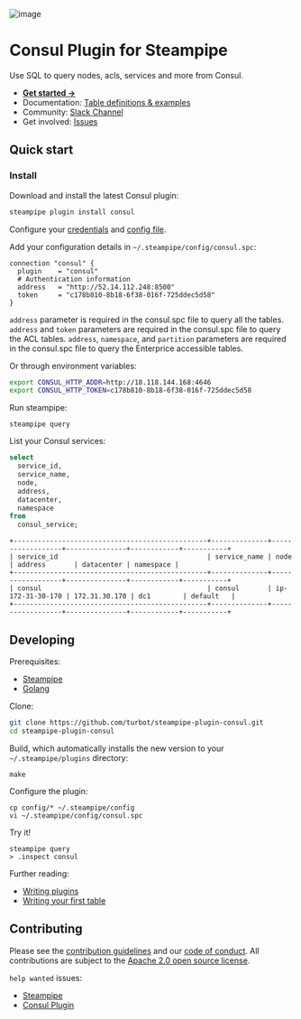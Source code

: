 ![image](https://hub.steampipe.io/images/plugins/turbot/consul-social-graphic.png)

# Consul Plugin for Steampipe

Use SQL to query nodes, acls, services and more from Consul.

- **[Get started →](https://hub.steampipe.io/plugins/turbot/consul)**
- Documentation: [Table definitions & examples](https://hub.steampipe.io/plugins/turbot/consul/tables)
- Community: [Slack Channel](https://steampipe.io/community/join)
- Get involved: [Issues](https://github.com/turbot/steampipe-plugin-consul/issues)

## Quick start

### Install

Download and install the latest Consul plugin:

```bash
steampipe plugin install consul
```

Configure your [credentials](https://hub.steampipe.io/plugins/turbot/consul#credentials) and [config file](https://hub.steampipe.io/plugins/turbot/consul#configuration).

Add your configuration details in `~/.steampipe/config/consul.spc`:

```hcl
connection "consul" {
  plugin    = "consul"
  # Authentication information
  address   = "http://52.14.112.248:8500"
  token     = "c178b810-8b18-6f38-016f-725ddec5d58"
}
```

`address` parameter is required in the consul.spc file to query all the tables.
`address` and `token` parameters are required in the consul.spc file to query the ACL tables.
`address`, `namespace`, and `partition` parameters are required in the consul.spc file to query the Enterprice accessible tables.

Or through environment variables:

```sh
export CONSUL_HTTP_ADDR=http://18.118.144.168:4646
export CONSUL_HTTP_TOKEN=c178b810-8b18-6f38-016f-725ddec5d58
```

Run steampipe:

```shell
steampipe query
```

List your Consul services:

```sql
select
  service_id,
  service_name,
  node,
  address,
  datacenter,
  namespace
from
  consul_service;
```

```
+------------------------------------------------+--------------+------------------+---------------+------------+-----------+
| service_id                                     | service_name | node             | address       | datacenter | namespace |
+------------------------------------------------+--------------+------------------+---------------+------------+-----------+
| consul                                         | consul       | ip-172-31-30-170 | 172.31.30.170 | dc1        | default   |
+------------------------------------------------+--------------+------------------+---------------+------------+-----------+
```

## Developing

Prerequisites:

- [Steampipe](https://steampipe.io/downloads)
- [Golang](https://golang.org/doc/install)

Clone:

```sh
git clone https://github.com/turbot/steampipe-plugin-consul.git
cd steampipe-plugin-consul
```

Build, which automatically installs the new version to your `~/.steampipe/plugins` directory:

```
make
```

Configure the plugin:

```
cp config/* ~/.steampipe/config
vi ~/.steampipe/config/consul.spc
```

Try it!

```
steampipe query
> .inspect consul
```

Further reading:

- [Writing plugins](https://steampipe.io/docs/develop/writing-plugins)
- [Writing your first table](https://steampipe.io/docs/develop/writing-your-first-table)

## Contributing

Please see the [contribution guidelines](https://github.com/turbot/steampipe/blob/main/CONTRIBUTING.md) and our [code of conduct](https://github.com/turbot/steampipe/blob/main/CODE_OF_CONDUCT.md). All contributions are subject to the [Apache 2.0 open source license](https://github.com/turbot/steampipe-plugin-consul/blob/main/LICENSE).

`help wanted` issues:

- [Steampipe](https://github.com/turbot/steampipe/labels/help%20wanted)
- [Consul Plugin](https://github.com/turbot/steampipe-plugin-consul/labels/help%20wanted)
